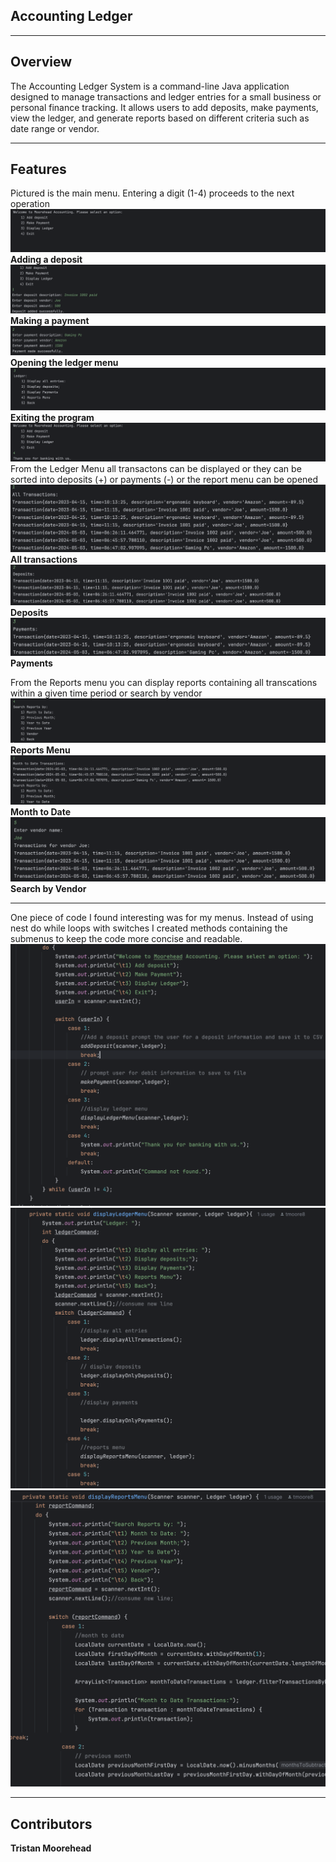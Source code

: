 Accounting Ledger
--
___
Overview
-
The Accounting Ledger System is a command-line Java application designed to manage transactions and ledger entries for a small business or personal finance tracking. It allows users to add deposits, make payments, view the ledger, and generate reports based on different criteria such as date range or vendor.
___
Features
--
Pictured is the main menu.
Entering a digit (1-4) proceeds to the next operation
![img.png](images/img.png)
**Adding a deposit**
![img_2.png](images/img_2.png)
**Making a payment**
![img_3.png](images/img_3.png)
**Opening the ledger menu**
![img_4.png](images/img_4.png)
**Exiting the program**
![img_5.png](images/img_5.png)
From the Ledger Menu all transactons can be displayed or they can be sorted into deposits (+) or payments (-) or the report menu can be opened
![img_6.png](images/img_6.png)
**All transactions**
![img_7.png](images/img_7.png)
**Deposits**
![img_8.png](images/img_8.png)
**Payments**

From the Reports menu you can display reports containing all transcations within a given time period or search by vendor
![img_9.png](images/img_9.png)
**Reports Menu**
![img_10.png](images/img_10.png)
**Month to Date**
![img_11.png](images/img_11.png)
**Search by Vendor**
___
One piece of code I found interesting was for my menus. Instead of using nest do while loops with switches I created methods containing the submenus to keep the code more concise and readable.
![img_12.png](images/img_12.png)
![img_13.png](images/img_13.png)
![img_14.png](images/img_14.png)
___
Contributors
---
**Tristan Moorehead**


